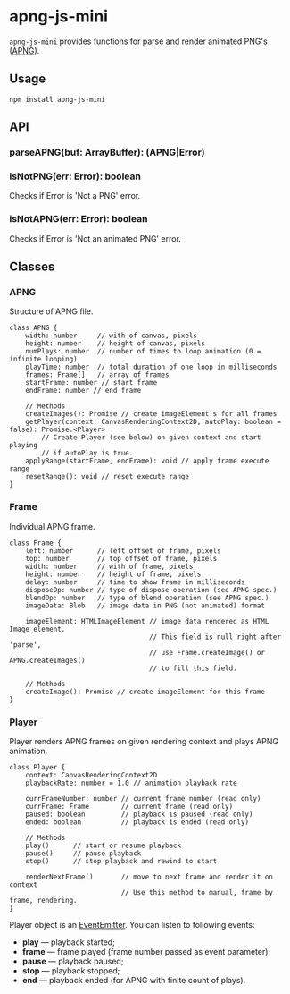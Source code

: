 # apng-js-mini

`apng-js-mini` provides functions for parse and render animated PNG's 
([APNG](https://en.wikipedia.org/wiki/APNG)).
## Usage
`npm install apng-js-mini`
 
## API

### parseAPNG(buf: ArrayBuffer): (APNG|Error)

### isNotPNG(err: Error): boolean

Checks if Error is 'Not a PNG' error.

### isNotAPNG(err: Error): boolean

Checks if Error is 'Not an animated PNG' error.

## Classes

### APNG
Structure of APNG file.
````
class APNG {
    width: number     // with of canvas, pixels
    height: number    // height of canvas, pixels
    numPlays: number  // number of times to loop animation (0 = infinite looping)
    playTime: number  // total duration of one loop in milliseconds
    frames: Frame[]   // array of frames
    startFrame: number // start frame
    endFrame: number // end frame

    // Methods
    createImages(): Promise // create imageElement's for all frames
    getPlayer(context: CanvasRenderingContext2D, autoPlay: boolean = false): Promise.<Player>
        // Create Player (see below) on given context and start playing
        // if autoPlay is true.
    applyRange(startFrame, endFrame): void // apply frame execute range
    resetRange(): void // reset execute range
}
````

### Frame
Individual APNG frame.
````
class Frame {
    left: number      // left offset of frame, pixels
    top: number       // top offset of frame, pixels
    width: number     // with of frame, pixels
    height: number    // height of frame, pixels
    delay: number     // time to show frame in milliseconds
    disposeOp: number // type of dispose operation (see APNG spec.)
    blendOp: number   // type of blend operation (see APNG spec.)
    imageData: Blob   // image data in PNG (not animated) format
    
    imageElement: HTMLImageElement // image data rendered as HTML Image element.
                                   // This field is null right after 'parse',
                                   // use Frame.createImage() or APNG.createImages()
                                   // to fill this field.
                                   
    // Methods
    createImage(): Promise // create imageElement for this frame
}
````
### Player
Player renders APNG frames on given rendering context and plays APNG animation.
````
class Player {
    context: CanvasRenderingContext2D
    playbackRate: number = 1.0 // animation playback rate
           
    currFrameNumber: number // current frame number (read only)
    currFrame: Frame        // current frame (read only)
    paused: boolean         // playback is paused (read only)
    ended: boolean          // playback is ended (read only)

    // Methods
    play()      // start or resume playback
    pause()     // pause playback
    stop()      // stop playback and rewind to start
    
    renderNextFrame()       // move to next frame and render it on context
                            // Use this method to manual, frame by frame, rendering.
}
````

Player object is an [EventEmitter](https://nodejs.org/api/events.html). You can listen to following events:

  * **play** — playback started;
  * **frame** — frame played (frame number passed as event parameter);
  * **pause** — playback paused;
  * **stop** — playback stopped;
  * **end** — playback ended (for APNG with finite count of plays).
